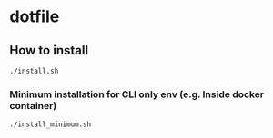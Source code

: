 # dotfile
## How to install

```sh
./install.sh
```

### Minimum installation for CLI only env (e.g. Inside docker container)

```sh
./install_minimum.sh
```

